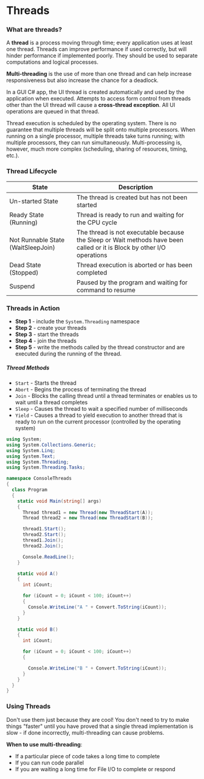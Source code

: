 # Threads

### What are threads?

A **thread** is a process moving through time; every application uses at least one thread. Threads can improve performance if used correctly, but will hinder performance if implemented poorly. They should be used to separate computations and logical processes.

**Multi-threading** is the use of more than one thread and can help increase responsiveness but also increase the chance for a deadlock.

In a GUI C# app, the UI thread is created automatically and used by the application when executed. Attempts to access form control from threads other than the UI thread will cause a **cross-thread exception**. All UI operations are queued in that thread.

Thread execution is scheduled by the operating system. There is no guarantee that multiple threads will be split onto multiple processors. When running on a single processor, multiple threads take turns running; with multiple processors, they can run simultaneously. Multi-processing is, however, much more complex (scheduling, sharing of resources, timing, etc.).

### Thread Lifecycle

| State | Description |
| --- | --- |
| Un-started State | The thread is created but has not been started |
| Ready State (Running) | Thread is ready to run and waiting for the CPU cycle |
| Not Runnable State (WaitSleepJoin) | The thread is not executable because the Sleep or Wait methods have been called or it is Block by other I/O operations |
| Dead State (Stopped) | Thread execution is aborted or has been completed |
| Suspend | Paused by the program and waiting for command to resume |

### Threads in Action
* **Step 1** - include the `System.Threading` namespace
* **Step 2** - create your threads
* **Step 3** - start the threads
* **Step 4** - join the threads
* **Step 5** - write the methods called by the thread constructor and are executed during the running of the thread.

##### Thread Methods
* `Start` - Starts the thread
* `Abort` - Begins the process of terminating the thread
* `Join` - Blocks the calling thread until a thread terminates or enables us to wait until a thread completes
* `Sleep` - Causes the thread to wait a specified number of milliseconds
* `Yield` - Causes a thread to yield execution to another thread that is ready to run on the current processor (controlled by the operating system)

```c#
using System;
using System.Collections.Generic;
using System.Linq;
using System.Text;
using System.Threading;
using System.Threading.Tasks;

namespace ConsoleThreads
{
  class Program
  {
    static void Main(string[] args)
    {
      Thread thread1 = new Thread(new ThreadStart(A));
      Thread thread2 = new Thread(new ThreadStart(B));

      thread1.Start();
      thread2.Start();
      thread1.Join();
      thread2.Join();

      Console.ReadLine();
    }

    static void A()
    {
      int iCount;

      for (iCount = 0; iCount < 100; iCount++)
      {
        Console.WriteLine("A " + Convert.ToString(iCount));
      }
    }

    static void B()
    {
      int iCount;

      for (iCount = 0; iCount < 100; iCount++)
      {

        Console.WriteLine("B " + Convert.ToString(iCount));
      }
    }
  }
}
```

### Using Threads
Don't use them just because they are cool! You don't need to try to make things "faster" until you have proved that a single thread implementation is slow - if done incorrectly, multi-threading can cause problems.

**When to use multi-threading**:
* If a particular piece of code takes a long time to complete
* If you can run code parallel
* If you are waiting a long time for File I/O to complete or respond
